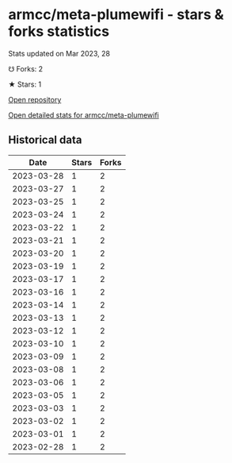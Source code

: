 # armcc/meta-plumewifi - stars & forks statistics

Stats updated on Mar 2023, 28

☋ Forks: 2

★ Stars: 1

[Open repository](https://github.com/armcc/meta-plumewifi)

[Open detailed stats for armcc/meta-plumewifi](https://reviewgithub.com/rep/armcc/meta-plumewifi)

## Historical data
| Date | Stars | Forks |
|------|-------|-------|
| 2023-03-28 | 1 | 2 | 
| 2023-03-27 | 1 | 2 | 
| 2023-03-25 | 1 | 2 | 
| 2023-03-24 | 1 | 2 | 
| 2023-03-22 | 1 | 2 | 
| 2023-03-21 | 1 | 2 | 
| 2023-03-20 | 1 | 2 | 
| 2023-03-19 | 1 | 2 | 
| 2023-03-17 | 1 | 2 | 
| 2023-03-16 | 1 | 2 | 
| 2023-03-14 | 1 | 2 | 
| 2023-03-13 | 1 | 2 | 
| 2023-03-12 | 1 | 2 | 
| 2023-03-10 | 1 | 2 | 
| 2023-03-09 | 1 | 2 | 
| 2023-03-08 | 1 | 2 | 
| 2023-03-06 | 1 | 2 | 
| 2023-03-05 | 1 | 2 | 
| 2023-03-03 | 1 | 2 | 
| 2023-03-02 | 1 | 2 | 
| 2023-03-01 | 1 | 2 | 
| 2023-02-28 | 1 | 2 | 

